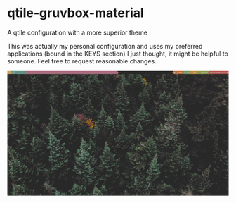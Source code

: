 # qtile-gruvbox-material
A qtile configuration with a more superior theme

This was actually my personal configuration and uses my preferred applications (bound in the KEYS section)
I just thought, it might be helpful to someone.
Feel free to request reasonable changes.

![screnshot](screenshot.jpg)
